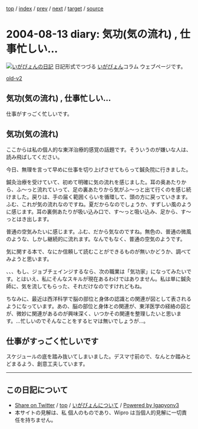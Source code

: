 [top](../index.html) 
 / [index](index.html) 
 / [prev](ig040725.html) 
 / [next](ig040815.html) 
 / [target](http://www.igapyon.jp/igapyon/diary/2004/ig040813.html) 
 / [source](https://github.com/igapyon/diary/blob/master/2004/ig040813.src.md) 

2004-08-13 diary: 気功(気の流れ) , 仕事忙しい…
=====================================================================================================
[![いがぴょんの日記](http://www.igapyon.jp/igapyon/diary/images/iga200306s.jpg "いがぴょん")](http://www.igapyon.jp/igapyon/diary/memo/memoigapyon.html) 日記形式でつづる [いがぴょん](http://www.igapyon.jp/igapyon/diary/memo/memoigapyon.html)コラム ウェブページです。

[old-v2](ig040813-orig.html)

## 気功(気の流れ) , 仕事忙しい…

仕事がすっごく忙しいです。


## 気功(気の流れ)

ここからは私の個人的な東洋治療的感覚の話題です。そういうのが嫌いな人は、読み飛ばしてください。

今日、無理を言って早めに仕事を切り上げさせてもらって鍼灸院に行きました。

鍼灸治療を受けていて、初めて明確に気の流れを感じました。耳の奥あたりから、ふ～っと流れていって、足の裏あたりから気がふ～っと出て行くのを感じ続けました。戻りは、手の届く範囲くらいを循環して、頭の方に戻っていきます。ふむ、これが気の流れなのですね。夏だからなのでしょうか、すずしい風のように感じます。耳の裏側あたりが吸い込み口で、す～っと吸い込み、足から、す～っとはき出します。

普通の空気みたいに感じます。ふむ、だから気なのですね。無色の、普通の微風のような、しかし継続的に流れます。なんでもなく、普通の空気のようです。

気に関する本で、なにか信頼して読むことができるものが無いかどうか、調べてみようと思います。

、、、もし、ジョブチェインジするなら、次の職業は「気功家」になってみたいです。とはいえ、私にそんなスキルが現在あるわけではありません。私は単に鍼灸師に、気を流してもらった、それだけなのですけれどもね。

ちなみに、最近は西洋科学で脳の部位と身体の認識との関連が図として表されるようになっています。あの、脳の部位と身体との関連が、東洋医学の経絡の図とが、微妙に関連があるのが興味深く、いつかその関連を整理したいと思います。…忙しいのでそんなことをするヒマは無いでしょうが…。

## 仕事がすっごく忙しいです

スケジュールの底を踏み抜いてしまいました。デスマ寸前ので、なんとか踏みとどまるよう、創意工夫しています。


----------------------------------------------------------------------------------------------------

## この日記について

* [Share on Twitter](https://twitter.com/intent/tweet?hashtags=igapyon%2Cdiary%2C%E3%81%84%E3%81%8C%E3%81%B4%E3%82%87%E3%82%93&text=%E6%B0%97%E5%8A%9F%28%E6%B0%97%E3%81%AE%E6%B5%81%E3%82%8C%29+%2C+%E4%BB%95%E4%BA%8B%E5%BF%99%E3%81%97%E3%81%84%E2%80%A6&url=http%3A%2F%2Fwww.igapyon.jp%2Figapyon%2Fdiary%2F2004%2Fig040813.html) / [top](../index.html) / [いがぴょんについて](http://www.igapyon.jp/igapyon/diary/memo/memoigapyon.html) / [Powered by Igapyonv3](https://github.com/igapyon/igapyonv3)
* 本サイトの見解は、私 個人のものであり、Wipro は当個人的見解に一切責任を持ちません。 
